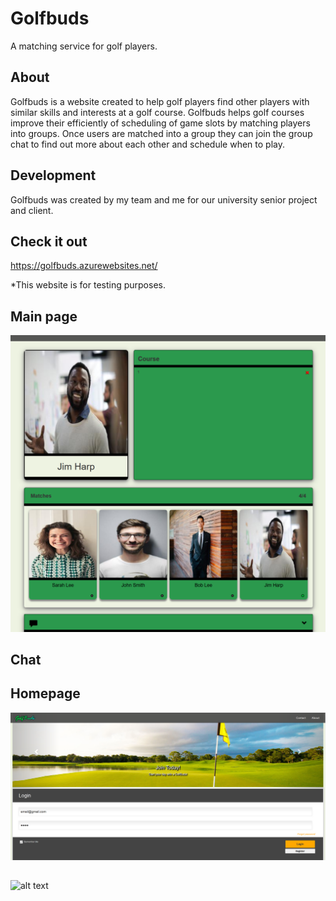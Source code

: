 # Golfbuds
A matching service for golf players. 

## About
Golfbuds is a website created to help golf players find other players with similar skills and interests at a golf course. 
Golfbuds helps golf courses improve their efficiently of scheduling of game slots by matching players into groups.
Once users are matched into a group they can join the group chat to find out more about each other and schedule when to play.

## Development
Golfbuds was created by my team and me for our university senior project and client.

## Check it out
https://golfbuds.azurewebsites.net/

*This website is for testing purposes.

## Main page
![alt text](https://github.com/anthonytran2/golfbuds/blob/master/images/ProfileAndMatches.png) 

## Chat


## Homepage
![alt text](https://github.com/anthonytran2/golfbuds/blob/master/images/login_page_top.PNG)

## 
![alt text](https://github.com/anthonytran2/golfbuds/blob/master/images/login_bottom.PNG)


